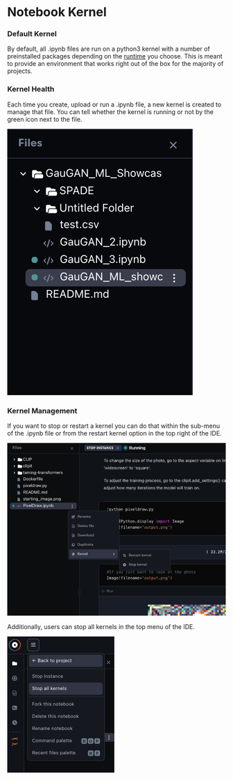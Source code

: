 # Notebook Kernel

### Default Kernel

By default, all .ipynb files are run on a python3 kernel with a number of preinstalled packages depending on the [runtime](../notebook-containers.md) you choose. This is meant to provide an environment that works right out of the box for the majority of projects.

### Kernel Health

Each time you create, upload or run a .ipynb file, a new kernel is created to manage that file. You can tell whether the kernel is running or not by the green icon next to the file.&#x20;

![Kernel Health](<../../../.gitbook/assets/image (90).png>)

### Kernel Management

If you want to stop or restart a kernel you can do that within the sub-menu of the .ipynb file or from the restart kernel option in the top right of the IDE.

![Kernel Management](<../../../.gitbook/assets/image (96).png>)

Additionally, users can stop all kernels in the top menu of the IDE.

![Stop all kernels](<../../../.gitbook/assets/image (86).png>)
